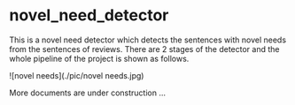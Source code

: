 # novel_need_detector

This is a novel need detector which detects the sentences with novel needs from the sentences of reviews. There are 2 stages of the detector and the whole pipeline of the project is shown as follows.

![novel needs](./pic/novel needs.jpg)



More documents are under construction ...
